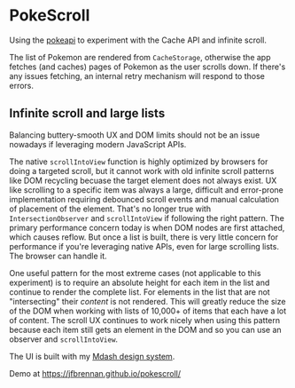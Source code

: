 # PokeScroll
Using the [pokeapi](https://pokeapi.co/docs/v2) to experiment with the Cache API and infinite scroll. 

The list of Pokemon are rendered from `CacheStorage`, otherwise the app fetches (and caches) pages of Pokemon as the user scrolls down. If there's any issues fetching, an internal retry mechanism will respond to those errors.

## Infinite scroll and large lists
Balancing buttery-smooth UX and DOM limits should not be an issue nowadays if leveraging modern JavaScript APIs. 

The native `scrollIntoView` function is highly optimized by browsers for doing a targeted scroll, but it cannot work with old infinite scroll patterns like DOM recycling becuase the target element does not always exist. UX like scrolling to a specific item was always a large, difficult and error-prone implementation requiring debounced scroll events and manual calculation of placement of the element. That's no longer true with `IntersectionObserver` and `scrollIntoView` if following the right pattern. The primary performance concern today is when DOM nodes are first attached, which causes reflow. But once a list is built, there is very little concern for performance if you're leveraging native APIs, even for large scrolling lists. The browser can handle it.

One useful pattern for the most extreme cases (not applicable to this experiment) is to require an absolute height for each item in the list and continue to render the complete list. For elements in the list that are not "intersecting" their _content_ is not rendered. This will greatly reduce the size of the DOM when working with lists of 10,000+ of items that each have a lot of content. The scroll UX continues to work nicely when using this pattern because each item still gets an element in the DOM and so you can use an observer and `scrollIntoView`.

The UI is built with my [Mdash design system](http://m-docs.org).

Demo at https://jfbrennan.github.io/pokescroll/
